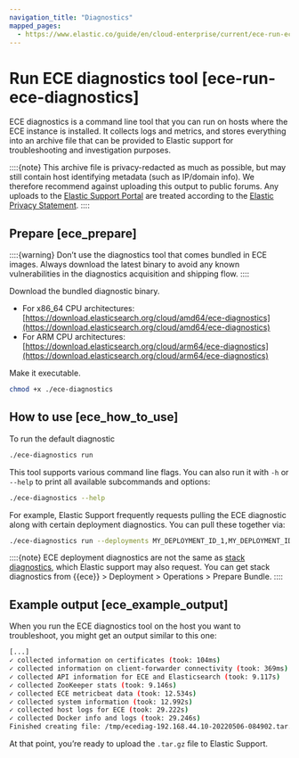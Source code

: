 ```yaml
---
navigation_title: "Diagnostics"
mapped_pages:
  - https://www.elastic.co/guide/en/cloud-enterprise/current/ece-run-ece-diagnostics.html
---
```


# Run ECE diagnostics tool [ece-run-ece-diagnostics]

ECE diagnostics is a command line tool that you can run on hosts where the ECE instance is installed. It collects logs and metrics, and stores everything into an archive file that can be provided to Elastic support for troubleshooting and investigation purposes.

::::{note} 
This archive file is privacy-redacted as much as possible, but may still contain host identifying metadata (such as IP/domain info). We therefore recommend against uploading this output to public forums. Any uploads to the [Elastic Support Portal](https://support.elastic.co) are treated according to the [Elastic Privacy Statement](https://www.elastic.co/legal/privacy-statement).
::::



## Prepare [ece_prepare] 

::::{warning} 
Don’t use the diagnostics tool that comes bundled in ECE images. Always download the latest binary to avoid any known vulnerabilities in the diagnostics acquisition and shipping flow.
::::


Download the bundled diagnostic binary.

* For x86_64 CPU architectures: [https://download.elasticsearch.org/cloud/amd64/ece-diagnostics](https://download.elasticsearch.org/cloud/amd64/ece-diagnostics)
* For ARM CPU architectures: [https://download.elasticsearch.org/cloud/arm64/ece-diagnostics](https://download.elasticsearch.org/cloud/arm64/ece-diagnostics)

Make it executable.

```sh
chmod +x ./ece-diagnostics
```


## How to use [ece_how_to_use] 

To run the default diagnostic

```sh
./ece-diagnostics run
```

This tool supports various command line flags. You can also run it with `-h` or `--help` to print all available subcommands and options:

```sh
./ece-diagnostics --help
```

For example, Elastic Support frequently requests pulling the ECE diagnostic along with certain deployment diagnostics. You can pull these together via:

```sh
./ece-diagnostics run --deployments MY_DEPLOYMENT_ID_1,MY_DEPLOYMENT_ID_2
```

::::{note} 
ECE deployment diagnostics are not the same as [stack diagnostics](https://github.com/elastic/support-diagnostics#usage-examples), which Elastic support may also request. You can get stack diagnostics from {{ece}} > Deployment > Operations > Prepare Bundle.
::::



## Example output [ece_example_output] 

When you run the ECE diagnostics tool on the host you want to troubleshoot, you might get an output similar to this one:

```sh
[...]
✓ collected information on certificates (took: 104ms)
✓ collected information on client-forwarder connectivity (took: 369ms)
✓ collected API information for ECE and Elasticsearch (took: 9.117s)
✓ collected ZooKeeper stats (took: 9.146s)
✓ collected ECE metricbeat data (took: 12.534s)
✓ collected system information (took: 12.992s)
✓ collected host logs for ECE (took: 29.222s)
✓ collected Docker info and logs (took: 29.246s)
Finished creating file: /tmp/ecediag-192.168.44.10-20220506-084902.tar.gz (total: 48.937s)
```

At that point, you’re ready to upload the `.tar.gz` file to Elastic Support.

